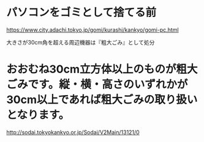 # パソコンをゴミとして捨てる前

https://www.city.adachi.tokyo.jp/gomi/kurashi/kankyo/gomi-pc.html

大きさが30cm角を超える周辺機器は『粗大ごみ』として処分
# おおむね30cm立方体以上のものが粗大ごみです。縦・横・高さのいずれかが30cm以上であれば粗大ごみの取り扱いとなります。
http://sodai.tokyokankyo.or.jp/Sodai/V2Main/13121/0
